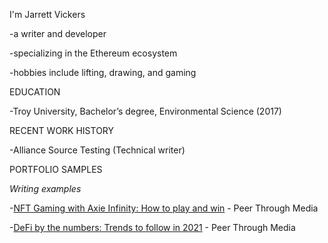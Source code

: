 I'm Jarrett Vickers

-a writer and developer

-specializing in the Ethereum ecosystem

-hobbies include lifting, drawing, and gaming


EDUCATION

-Troy University, Bachelor’s degree, Environmental Science (2017)

RECENT WORK HISTORY

-Alliance Source Testing (Technical writer)

PORTFOLIO SAMPLES

*Writing examples*

-[NFT Gaming with Axie Infinity: How to play and win](https://peerthroughmedia.com/axie-infinity-nft-gaming-how-to-play/) - Peer Through Media

-[DeFi by the numbers: Trends to follow in 2021](https://peerthroughmedia.com/defi-by-the-numbers/) - Peer Through Media

